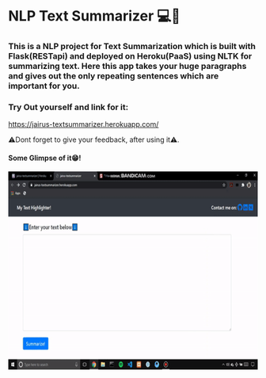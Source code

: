 # NLP Text Summarizer 💻📝


### This is a NLP project for Text Summarization which is built with Flask(RESTapi) and deployed on Heroku(PaaS) using NLTK for summarizing text. Here this app takes your huge paragraphs and gives out the only repeating sentences which are important for you.





### Try Out yourself and link for it: 
https://jairus-textsummarizer.herokuapp.com/


⚠Dont forget to give your feedback, after using it⚠.


#### Some Glimpse of it😁!

<img src="text_summarization.gif" height="400" widht="600">
